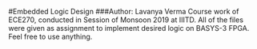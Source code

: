 #Embedded Logic Design
###Author: Lavanya Verma
Course work of ECE270, conducted in Session of Monsoon 2019 at IIITD.
All of the files were given as assignment to implement desired logic on BASYS-3 FPGA.
Feel free to use anything.